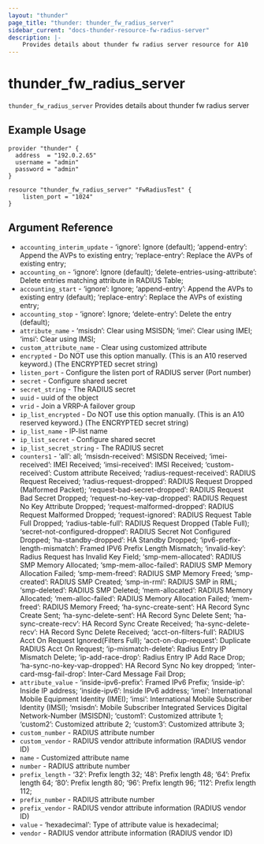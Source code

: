 ```yaml
---
layout: "thunder"
page_title: "thunder: thunder_fw_radius_server"
sidebar_current: "docs-thunder-resource-fw-radius-server"
description: |-
	Provides details about thunder fw radius server resource for A10
---
```


# thunder\_fw\_radius\_server

`thunder_fw_radius_server` Provides details about thunder fw radius server
## Example Usage


```hcl
provider "thunder" {
  address  = "192.0.2.65"
  username = "admin"
  password = "admin"
}

resource "thunder_fw_radius_server" "FwRadiusTest" {
	listen_port = "1024" 
}
```

## Argument Reference

* `accounting_interim_update` - ‘ignore’: Ignore (default); ‘append-entry’: Append the AVPs to existing entry; ‘replace-entry’: Replace the AVPs of existing entry;
* `accounting_on` - ‘ignore’: Ignore (default); ‘delete-entries-using-attribute’: Delete entries matching attribute in RADIUS Table;
* `accounting_start` - ‘ignore’: Ignore; ‘append-entry’: Append the AVPs to existing entry (default); ‘replace-entry’: Replace the AVPs of existing entry;
* `accounting_stop` - ‘ignore’: Ignore; ‘delete-entry’: Delete the entry (default);
* `attribute_name` - ‘msisdn’: Clear using MSISDN; ‘imei’: Clear using IMEI; ‘imsi’: Clear using IMSI;
* `custom_attribute_name` - Clear using customized attribute
* `encrypted` - Do NOT use this option manually. (This is an A10 reserved keyword.) (The ENCRYPTED secret string)
* `listen_port` - Configure the listen port of RADIUS server (Port number)
* `secret` - Configure shared secret
* `secret_string` - The RADIUS secret
* `uuid` - uuid of the object
* `vrid` - Join a VRRP-A failover group
* `ip_list_encrypted` - Do NOT use this option manually. (This is an A10 reserved keyword.) (The ENCRYPTED secret string)
* `ip_list_name` - IP-list name
* `ip_list_secret` - Configure shared secret
* `ip_list_secret_string` - The RADIUS secret
* `counters1` - ‘all’: all; ‘msisdn-received’: MSISDN Received; ‘imei-received’: IMEI Received; ‘imsi-received’: IMSI Received; ‘custom-received’: Custom attribute Received; ‘radius-request-received’: RADIUS Request Received; ‘radius-request-dropped’: RADIUS Request Dropped (Malformed Packet); ‘request-bad-secret-dropped’: RADIUS Request Bad Secret Dropped; ‘request-no-key-vap-dropped’: RADIUS Request No Key Attribute Dropped; ‘request-malformed-dropped’: RADIUS Request Malformed Dropped; ‘request-ignored’: RADIUS Request Table Full Dropped; ‘radius-table-full’: RADIUS Request Dropped (Table Full); ‘secret-not-configured-dropped’: RADIUS Secret Not Configured Dropped; ‘ha-standby-dropped’: HA Standby Dropped; ‘ipv6-prefix-length-mismatch’: Framed IPV6 Prefix Length Mismatch; ‘invalid-key’: Radius Request has Invalid Key Field; ‘smp-mem-allocated’: RADIUS SMP Memory Allocated; ‘smp-mem-alloc-failed’: RADIUS SMP Memory Allocation Failed; ‘smp-mem-freed’: RADIUS SMP Memory Freed; ‘smp-created’: RADIUS SMP Created; ‘smp-in-rml’: RADIUS SMP in RML; ‘smp-deleted’: RADIUS SMP Deleted; ‘mem-allocated’: RADIUS Memory Allocated; ‘mem-alloc-failed’: RADIUS Memory Allocation Failed; ‘mem-freed’: RADIUS Memory Freed; ‘ha-sync-create-sent’: HA Record Sync Create Sent; ‘ha-sync-delete-sent’: HA Record Sync Delete Sent; ‘ha-sync-create-recv’: HA Record Sync Create Received; ‘ha-sync-delete-recv’: HA Record Sync Delete Received; ‘acct-on-filters-full’: RADIUS Acct On Request Ignored(Filters Full); ‘acct-on-dup-request’: Duplicate RADIUS Acct On Request; ‘ip-mismatch-delete’: Radius Entry IP Mismatch Delete; ‘ip-add-race-drop’: Radius Entry IP Add Race Drop; ‘ha-sync-no-key-vap-dropped’: HA Record Sync No key dropped; ‘inter-card-msg-fail-drop’: Inter-Card Message Fail Drop;
* `attribute_value` - ‘inside-ipv6-prefix’: Framed IPv6 Prefix; ‘inside-ip’: Inside IP address; ‘inside-ipv6’: Inside IPv6 address; ‘imei’: International Mobile Equipment Identity (IMEI); ‘imsi’: International Mobile Subscriber Identity (IMSI); ‘msisdn’: Mobile Subscriber Integrated Services Digital Network-Number (MSISDN); ‘custom1’: Customized attribute 1; ‘custom2’: Customized attribute 2; ‘custom3’: Customized attribute 3;
* `custom_number` - RADIUS attribute number
* `custom_vendor` - RADIUS vendor attribute information (RADIUS vendor ID)
* `name` - Customized attribute name
* `number` - RADIUS attribute number
* `prefix_length` - ‘32’: Prefix length 32; ‘48’: Prefix length 48; ‘64’: Prefix length 64; ‘80’: Prefix length 80; ‘96’: Prefix length 96; ‘112’: Prefix length 112;
* `prefix_number` - RADIUS attribute number
* `prefix_vendor` - RADIUS vendor attribute information (RADIUS vendor ID)
* `value` - ‘hexadecimal’: Type of attribute value is hexadecimal;
* `vendor` - RADIUS vendor attribute information (RADIUS vendor ID)

